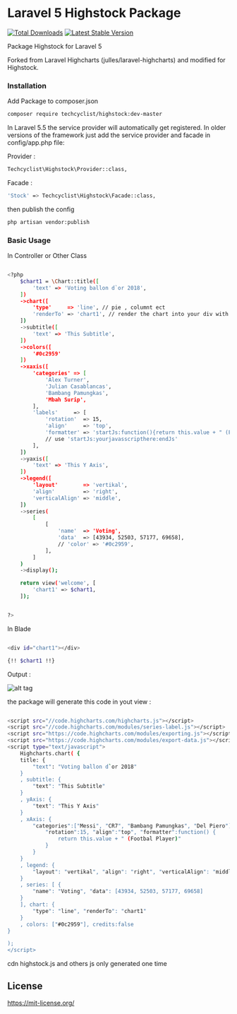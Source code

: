 # Laravel 5 Highstock Package

[![Total Downloads](https://poser.pugx.org/techcyclist/highstock/downloads)](https://packagist.org/packages/techcyclist/highstock)
[![Latest Stable Version](https://poser.pugx.org/techcyclist/highstock/v/stable)](https://packagist.org/packages/techcyclist/highstock)

Package Highstock for Laravel 5

Forked from Laravel Highcharts (julles/laravel-highcharts) and modified for Highstock.

### Installation

Add Package to composer.json

```sh
composer require techcyclist/highstock:dev-master
```
In Laravel 5.5 the service provider will automatically get registered. In older versions of the framework just add the service provider and facade in config/app.php file:

Provider :
```sh
Techcyclist\Highstock\Provider::class,
```
Facade :
```sh
'Stock' => Techcyclist\Highstock\Facade::class,
```

then publish the config 

``` sh
php artisan vendor:publish
```

### Basic Usage

In Controller or Other Class

```sh

<?php
    $chart1 = \Chart::title([
        'text' => 'Voting ballon d`or 2018',
    ])
    ->chart([
        'type'     => 'line', // pie , columnt ect
        'renderTo' => 'chart1', // render the chart into your div with id
    ])
    ->subtitle([
        'text' => 'This Subtitle',
    ])
    ->colors([
        '#0c2959'
    ])
    ->xaxis([
        'categories' => [
            'Alex Turner',
            'Julian Casablancas',
            'Bambang Pamungkas',
            'Mbah Surip',
        ],
        'labels'     => [
            'rotation'  => 15,
            'align'     => 'top',
            'formatter' => 'startJs:function(){return this.value + " (Footbal Player)"}:endJs', 
            // use 'startJs:yourjavasscripthere:endJs'
        ],
    ])
    ->yaxis([
        'text' => 'This Y Axis',
    ])
    ->legend([
        'layout'        => 'vertikal',
        'align'         => 'right',
        'verticalAlign' => 'middle',
    ])
    ->series(
        [
            [
                'name'  => 'Voting',
                'data'  => [43934, 52503, 57177, 69658],
                // 'color' => '#0c2959',
            ],
        ]
    )
    ->display();

    return view('welcome', [
        'chart1' => $chart1,
    ]);


?>
```
In Blade

```sh

<div id="chart1"></div>

{!! $chart1 !!}

```
Output :

![alt tag](https://preview.ibb.co/mKrfSy/chart2.png)


the package will generate this code in yout view : 

``` sh 

<script src="//code.highcharts.com/highcharts.js"></script>
<script src="//code.highcharts.com/modules/series-label.js"></script>
<script src="https://code.highcharts.com/modules/exporting.js"></script>
<script src="https://code.highcharts.com/modules/export-data.js"></script>
<script type="text/javascript">
    Highcharts.chart( {
    title: {
        "text": "Voting ballon d`or 2018"
    }
    , subtitle: {
        "text": "This Subtitle"
    }
    , yAxis: {
        "text": "This Y Axis"
    }
    , xAxis: {
        "categories":["Messi", "CR7", "Bambang Pamungkas", "Del Piero"], "labels": {
            "rotation":15, "align":"top", "formatter":function() {
                return this.value + " (Footbal Player)"
            }
        }
    }
    , legend: {
        "layout": "vertikal", "align": "right", "verticalAlign": "middle"
    }
    , series: [ {
        "name": "Voting", "data": [43934, 52503, 57177, 69658]
    }
    ], chart: {
        "type": "line", "renderTo": "chart1"
    }
    , colors: ["#0c2959"], credits:false
}

);
</script>


```

cdn highstock.js and others js only generated one time

## License

https://mit-license.org/

